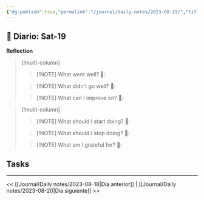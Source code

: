 ```yaml
---
{"dg-publish":true,"permalink":"/journal/daily-notes/2023-08-19/","title":"2023-08-19","tags":["Daily"],"noteIcon":"","created":"2023-08-19T13:42:33.594-05:00","updated":"2023-08-22T11:47:06.130-05:00"}
---
```



## 📅 Diario: Sat-19


**Reflection**

> [!multi-column]
> 
> > [!NOTE] What went well?
> > 💭: 
> 
> > [!NOTE] What didn't go well?
> > 💭:
> 
> > [!NOTE] What can I improve on?
> > 💭:
> 

> [!multi-column]
> 
> > [!NOTE] What should I start doing?
> > 💭:
> 
> > [!NOTE] What should I stop doing?
> > 💭:
> 
> > [!NOTE] What am I grateful for?
> > 💭:
> 

## Tasks

- - - 

<< [[Journal/Daily notes/2023-08-18\|Dia anterior]] | [[Journal/Daily notes/2023-08-20\|Dia siguiente]] >>
